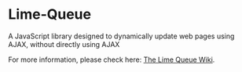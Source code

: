 # Lime-Queue
A JavaScript library designed to dynamically update web pages using AJAX, without directly using AJAX

For more information, please check here: [The Lime Queue Wiki](https://github.com/HanavanOnline/Lime-Queue/wiki).

